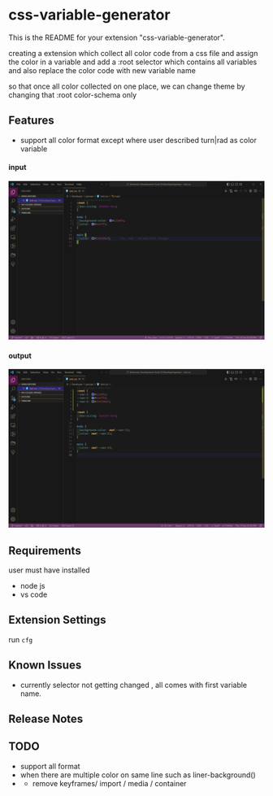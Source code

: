# css-variable-generator

This is the README for your extension "css-variable-generator".

creating a extension 
which collect all color code from a css file 
and assign the color in a variable 
and add a :root selector which contains all variables 
and also replace the color code with new variable name

so that once all color collected on one place, we can change theme by changing that :root color-schema only

## Features

- support all color format except where user described turn|rad as color variable

#### input

![input](images/input.png)

#### output

![output](images/output.png)


## Requirements

user must have installed
- node js
- vs code

## Extension Settings
run `cfg`

## Known Issues

- currently selector not getting changed , all comes with first variable name.

## Release Notes

## TODO

- support all format
- when there are multiple color on same line such as liner-background()
- - remove keyframes/ import / media / container
